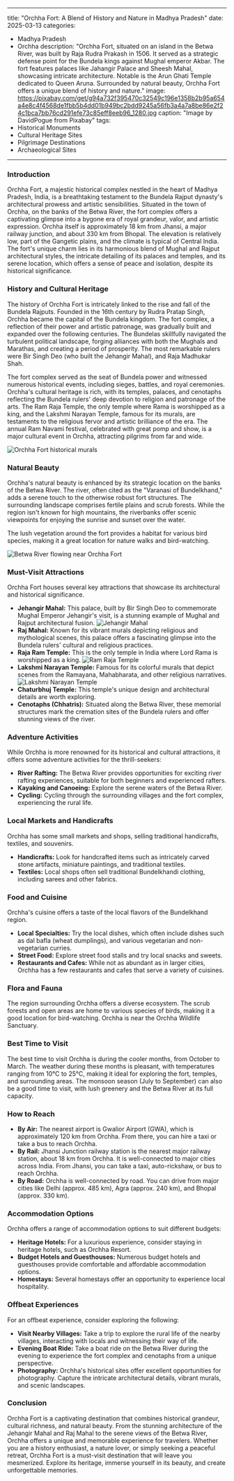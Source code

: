 
---
title: "Orchha Fort: A Blend of History and Nature in Madhya Pradesh"
date: 2025-03-13
categories:
  - Madhya Pradesh
  - Orchha
description: "Orchha Fort, situated on an island in the Betwa River, was built by Raja Rudra Prakash in 1506. It served as a strategic defense point for the Bundela kings against Mughal emperor Akbar. The fort features palaces like Jahangir Palace and Sheesh Mahal, showcasing intricate architecture. Notable is the Arun Ghati Temple dedicated to Queen Aruna. Surrounded by natural beauty, Orchha Fort offers a unique blend of history and nature."
image: https://pixabay.com/get/g94a732f395470c32549c196e1358b2b95a654a4e8c4f4568de1fbb5b4dd01b949bc2bdd9245a56fb3a4a7a8be86e2f24c1bca7bb76cd291efe73c85eff8eeb96_1280.jpg
caption: "Image by DavidPogue from Pixabay"
tags: 
  - Historical Monuments
  - Cultural Heritage Sites
  - Pilgrimage Destinations
  - Archaeological Sites
---


### **Introduction**

Orchha Fort, a majestic historical complex nestled in the heart of Madhya Pradesh, India, is a breathtaking testament to the Bundela Rajput dynasty's architectural prowess and artistic sensibilities. Situated in the town of Orchha, on the banks of the Betwa River, the fort complex offers a captivating glimpse into a bygone era of royal grandeur, valor, and artistic expression. Orchha itself is approximately 18 km from Jhansi, a major railway junction, and about 330 km from Bhopal. The elevation is relatively low, part of the Gangetic plains, and the climate is typical of Central India. The fort's unique charm lies in its harmonious blend of Mughal and Rajput architectural styles, the intricate detailing of its palaces and temples, and its serene location, which offers a sense of peace and isolation, despite its historical significance.

### **History and Cultural Heritage**

The history of Orchha Fort is intricately linked to the rise and fall of the Bundela Rajputs. Founded in the 16th century by Rudra Pratap Singh, Orchha became the capital of the Bundela kingdom. The fort complex, a reflection of their power and artistic patronage, was gradually built and expanded over the following centuries. The Bundelas skillfully navigated the turbulent political landscape, forging alliances with both the Mughals and Marathas, and creating a period of prosperity. The most remarkable rulers were Bir Singh Deo (who built the Jehangir Mahal), and Raja Madhukar Shah.

The fort complex served as the seat of Bundela power and witnessed numerous historical events, including sieges, battles, and royal ceremonies. Orchha's cultural heritage is rich, with its temples, palaces, and cenotaphs reflecting the Bundela rulers' deep devotion to religion and patronage of the arts. The Ram Raja Temple, the only temple where Rama is worshipped as a king, and the Lakshmi Narayan Temple, famous for its murals, are testaments to the religious fervor and artistic brilliance of the era. The annual Ram Navami festival, celebrated with great pomp and show, is a major cultural event in Orchha, attracting pilgrims from far and wide.

<img src="placeholder_image_history_cultural_heritage.jpg" alt="Orchha Fort historical murals">

### **Natural Beauty**

Orchha's natural beauty is enhanced by its strategic location on the banks of the Betwa River. The river, often cited as the "Varanasi of Bundelkhand," adds a serene touch to the otherwise robust fort structures. The surrounding landscape comprises fertile plains and scrub forests. While the region isn't known for high mountains, the riverbanks offer scenic viewpoints for enjoying the sunrise and sunset over the water.

The lush vegetation around the fort provides a habitat for various bird species, making it a great location for nature walks and bird-watching.

<img src="placeholder_image_natural_beauty.jpg" alt="Betwa River flowing near Orchha Fort">

### **Must-Visit Attractions**

Orchha Fort houses several key attractions that showcase its architectural and historical significance.

*   **Jehangir Mahal:** This palace, built by Bir Singh Deo to commemorate Mughal Emperor Jehangir's visit, is a stunning example of Mughal and Rajput architectural fusion. <img src="placeholder_image_jehangir_mahal.jpg" alt="Jehangir Mahal">
*   **Raj Mahal:** Known for its vibrant murals depicting religious and mythological scenes, this palace offers a fascinating glimpse into the Bundela rulers' cultural and religious practices.
*   **Raja Ram Temple:** This is the only temple in India where Lord Rama is worshipped as a king. <img src="placeholder_image_ram_raja_temple.jpg" alt="Ram Raja Temple">
*   **Lakshmi Narayan Temple:** Famous for its colorful murals that depict scenes from the Ramayana, Mahabharata, and other religious narratives. <img src="placeholder_image_lakshmi_narayan_temple.jpg" alt="Lakshmi Narayan Temple">
*   **Chaturbhuj Temple:** This temple's unique design and architectural details are worth exploring.
*   **Cenotaphs (Chhatris):** Situated along the Betwa River, these memorial structures mark the cremation sites of the Bundela rulers and offer stunning views of the river.

### **Adventure Activities**

While Orchha is more renowned for its historical and cultural attractions, it offers some adventure activities for the thrill-seekers:

*   **River Rafting:** The Betwa River provides opportunities for exciting river rafting experiences, suitable for both beginners and experienced rafters.
*   **Kayaking and Canoeing:** Explore the serene waters of the Betwa River.
*   **Cycling:** Cycling through the surrounding villages and the fort complex, experiencing the rural life.

### **Local Markets and Handicrafts**

Orchha has some small markets and shops, selling traditional handicrafts, textiles, and souvenirs.

*   **Handicrafts:** Look for handcrafted items such as intricately carved stone artifacts, miniature paintings, and traditional textiles.
*   **Textiles:** Local shops often sell traditional Bundelkhandi clothing, including sarees and other fabrics.

### **Food and Cuisine**

Orchha's cuisine offers a taste of the local flavors of the Bundelkhand region.

*   **Local Specialties:** Try the local dishes, which often include dishes such as dal bafla (wheat dumplings), and various vegetarian and non-vegetarian curries.
*   **Street Food:** Explore street food stalls and try local snacks and sweets.
*   **Restaurants and Cafes:** While not as abundant as in larger cities, Orchha has a few restaurants and cafes that serve a variety of cuisines.

### **Flora and Fauna**

The region surrounding Orchha offers a diverse ecosystem. The scrub forests and open areas are home to various species of birds, making it a good location for bird-watching. Orchha is near the Orchha Wildlife Sanctuary.

### **Best Time to Visit**

The best time to visit Orchha is during the cooler months, from October to March. The weather during these months is pleasant, with temperatures ranging from 10°C to 25°C, making it ideal for exploring the fort, temples, and surrounding areas. The monsoon season (July to September) can also be a good time to visit, with lush greenery and the Betwa River at its full capacity.

### **How to Reach**

*   **By Air:** The nearest airport is Gwalior Airport (GWA), which is approximately 120 km from Orchha. From there, you can hire a taxi or take a bus to reach Orchha.
*   **By Rail:** Jhansi Junction railway station is the nearest major railway station, about 18 km from Orchha. It is well-connected to major cities across India. From Jhansi, you can take a taxi, auto-rickshaw, or bus to reach Orchha.
*   **By Road:** Orchha is well-connected by road. You can drive from major cities like Delhi (approx. 485 km), Agra (approx. 240 km), and Bhopal (approx. 330 km).

### **Accommodation Options**

Orchha offers a range of accommodation options to suit different budgets:

*   **Heritage Hotels:** For a luxurious experience, consider staying in heritage hotels, such as Orchha Resort.
*   **Budget Hotels and Guesthouses:** Numerous budget hotels and guesthouses provide comfortable and affordable accommodation options.
*   **Homestays:** Several homestays offer an opportunity to experience local hospitality.

### **Offbeat Experiences**

For an offbeat experience, consider exploring the following:

*   **Visit Nearby Villages:** Take a trip to explore the rural life of the nearby villages, interacting with locals and witnessing their way of life.
*   **Evening Boat Ride:** Take a boat ride on the Betwa River during the evening to experience the fort complex and cenotaphs from a unique perspective.
*   **Photography:** Orchha's historical sites offer excellent opportunities for photography. Capture the intricate architectural details, vibrant murals, and scenic landscapes.

### **Conclusion**

Orchha Fort is a captivating destination that combines historical grandeur, cultural richness, and natural beauty. From the stunning architecture of the Jehangir Mahal and Raj Mahal to the serene views of the Betwa River, Orchha offers a unique and memorable experience for travelers. Whether you are a history enthusiast, a nature lover, or simply seeking a peaceful retreat, Orchha Fort is a must-visit destination that will leave you mesmerized. Explore its heritage, immerse yourself in its beauty, and create unforgettable memories.



